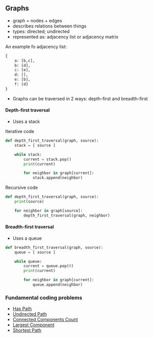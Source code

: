 ## Graphs

- graph = nodes + edges
- describes relations between things
- types: directed; undirected
- represented as: adjacency list or adjacency matrix

An example fo adjacency list:

```python
{
    a: [b,c],
    b: [d],
    c: [e],
    d: [],
    e: [b],
    f: [d]
}
```

- Graphs can be traversed in 2 ways: depth-first and breadth-first

#### Depth-first traversal

- Uses a stack

Iterative code

```python
def depth_first_traversal(graph, source):
    stack = [ source ]

    while stack:
        current = stack.pop()
        print(current)

        for neighbor in graph[current]:
            stack.append(neighbor)
```

Recursive code

```python
def depth_first_traversal(graph, source):
    print(source)

    for neighbor in graph[source]:
        depth_first_traversal(graph, neighbor)
```

#### Breadth-first traversal

- Uses a queue

```python
def breadth_first_traversal(graph, source):
    queue = [ source ]

    while queue:
        current = queue.pop(0)
        print(current)

        for neighbor in graph[current]:
            queue.append(neighbor)
```

### Fundamental coding problems

- [Has Path](hasPath.py)
- [Undirected Path](undirectedPath.py)
- [Connected Components Count](connectedComponentsCount.py)
- [Largest Component](largestComponent.py)
- [Shortest Path](shortestPath.py)
